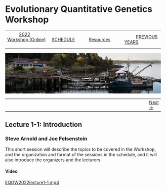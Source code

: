 
# Evolutionary Quantitative Genetics Workshop #

|        |        |        |    |
|--------|---------------------------------------------|--------------------|------------------------------------------|
| &nbsp;&nbsp;&nbsp;&nbsp;&nbsp;&nbsp;&nbsp;&nbsp;&nbsp; [2022 Workshop (Online)](/index.html) &nbsp;&nbsp;&nbsp;&nbsp;&nbsp;&nbsp;&nbsp;&nbsp;&nbsp; | &nbsp;&nbsp;&nbsp;&nbsp;&nbsp;&nbsp;&nbsp;&nbsp;&nbsp;&nbsp;&nbsp;&nbsp; [SCHEDULE](schedule.html) &nbsp;&nbsp;&nbsp;&nbsp;&nbsp;&nbsp;&nbsp;&nbsp;&nbsp; | &nbsp;&nbsp;&nbsp;&nbsp;&nbsp;&nbsp;&nbsp;&nbsp;&nbsp;&nbsp;&nbsp;&nbsp; [Resources](resources.html) &nbsp;&nbsp;&nbsp;&nbsp;&nbsp;&nbsp;&nbsp;&nbsp;&nbsp; | &nbsp;&nbsp;&nbsp;&nbsp;&nbsp;&nbsp;&nbsp;&nbsp;&nbsp; [PREVIOUS YEARS](previous.html) &nbsp;&nbsp;&nbsp;&nbsp;&nbsp;&nbsp; |


<div align="left">
<img src="/media/FHLimage2018b.jpg" alt="FHL waterfront in 2018">
</div>

<table><tr><td width="110"></td><td width="772">&nbsp;</td><td> <a href="lecture1-2.html">Next &rarr;</a></td></tr></table>
  

## Lecture 1-1: Introduction ##

### Steve Arnold and Joe Felsenstein ###

This short session will describe the topics to be covered in the Workshop, and the organization and format of the sessions in the schedule, and it will also introduce the organizers and the lecturers.


#### Video ####

[EQGW2022lecture1-1.mp4](https://vimeo.com/732598444)





